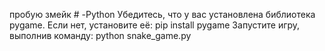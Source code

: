пробую змейк # -Python
Убедитесь, что у вас установлена библиотека pygame. Если нет, установите её:
pip install pygame
Запустите игру, выполнив команду:
python snake_game.py
